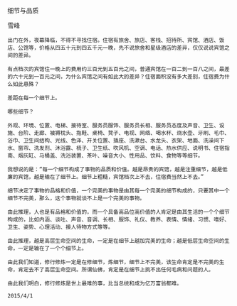 细节与品质

雪峰


    出门在外，夜幕降临，不得不寻找住宿。住宿有旅舍、旅店、客栈、招待所、宾馆、酒店、饭店、公馆等，价格从四五十元到四五千元一晚，先不说旅舍和星级酒店的差异，仅仅说说宾馆之间的差异。

    有点档次的宾馆住一晚上的费用约三百元到五百元之间，普通宾馆在一百二到一百八之间，最差的六十元到一百元之间，为什么宾馆之间有如此大的差异？住宿面积没有多大差别，住宿费为什么如此悬殊？

    差距在每一个细节上。

    哪些细节？

    外观、环境、位置、电梯、接待室、服务员服饰、服务员长相、服务员态度及声音、卫生、设施、台阶、走廊、被褥枕头、拖鞋、桌椅、凳子、电视、网络、喝水杯、烧水壶、牙刷、毛巾、浴巾、卫生间结构、光线、色泽、开关位置、插座、洗漱台、水龙头、衣架、地面、洗澡间下水、窗帘、洗发剂、沐浴露、梳子、卫生纸、吹风机、空调、电话、热水供应、说明书、住宿指南、烟灰缸、马桶盖、洗浴装置、茶叶、噪音大小、性用品、饮料、食物等等细节。

    我想说的是：“每一个细节构成了事物的品质和价值。越是昂贵的宾馆，越是注重细节，越是低廉的宾馆，越是输在了细节上。细节上粗糙，宾馆档次上不去，住宿费当然上不去。”

    细节决定了事物的品格和价值，一个完美的事物是由其每一个完美的细节构成的，只要其中一个细节不完美，那么，这个事物就谈不上是一个完美的事物。

    由此推理，人也是有品格和价值的，而一个具备高品位高价值的人肯定是由其生活的一个个细节构成的，比如内涵、谈吐、声音、音调、长相、服饰、礼仪、教养、表情、情绪、习惯、嗜好、卫生、姿势、心理活动、接人待物方式等等。

    由此推理，越是高层生命空间的生命，一定是在细节上越加完美的生命；越是低层生命空间的生命，一定是输在了一个个细节上。

    由此我们知道，修行修炼一定是在修细节，炼细节，细节上不完美，该生命肯定是不完美的生命，肯定去不了高层生命空间。所谓仙佛，肯定是在细节上挑不出任何毛病和问题的人。

    由此我们明白，修行修炼是世上最难的事，比当总统和成为亿万富翁都难。

    2015/4/1



